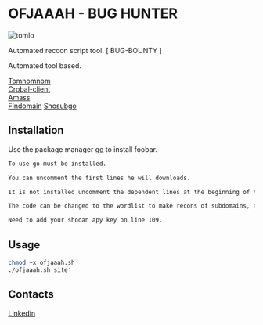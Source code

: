 # OFJAAAH - BUG HUNTER 

![tomlo](https://user-images.githubusercontent.com/28729614/85304899-4c757f80-b47a-11ea-8671-aa83273c73a5.gif)


Automated reccon script tool. [ BUG-BOUNTY ]

Automated tool based.

[Tomnomnom](https://github.com/tomnomnom/)  
[Crobal-client](https://sonar.omnisint.io/)  
[Amass](https://github.com/OWASP/Amass)  
[Findomain](https://github.com/Edu4rdSHL/findomain)
[Shosubgo](https://github.com/incogbyte/shosubgo)


## Installation

Use the package manager [go](https://golang.org/doc/install) to install foobar.

```bash
To use go must be installed.

You can uncomment the first lines he will downloads.

It is not installed uncomment the dependent lines at the beginning of the code to download the scripts.

The code can be changed to the wordlist to make recons of subdomains, adding your directory.

Need to add your shodan apy key on line 109.

```

## Usage

```bash
chmod +x ofjaaah.sh
./ofjaaah.sh site'
```

## Contacts
[Linkedin](https://www.linkedin.com/in/atjunior/)


